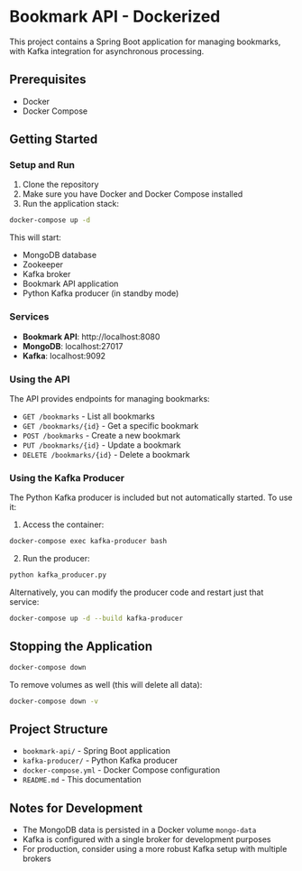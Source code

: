 # Bookmark API - Dockerized

This project contains a Spring Boot application for managing bookmarks, with Kafka integration for asynchronous processing.

## Prerequisites

- Docker
- Docker Compose

## Getting Started

### Setup and Run

1. Clone the repository
2. Make sure you have Docker and Docker Compose installed
3. Run the application stack:

```bash
docker-compose up -d
```

This will start:
- MongoDB database
- Zookeeper
- Kafka broker
- Bookmark API application
- Python Kafka producer (in standby mode)

### Services

- **Bookmark API**: http://localhost:8080
- **MongoDB**: localhost:27017
- **Kafka**: localhost:9092

### Using the API

The API provides endpoints for managing bookmarks:

- `GET /bookmarks` - List all bookmarks
- `GET /bookmarks/{id}` - Get a specific bookmark
- `POST /bookmarks` - Create a new bookmark
- `PUT /bookmarks/{id}` - Update a bookmark
- `DELETE /bookmarks/{id}` - Delete a bookmark

### Using the Kafka Producer

The Python Kafka producer is included but not automatically started. To use it:

1. Access the container:
```bash
docker-compose exec kafka-producer bash
```

2. Run the producer:
```bash
python kafka_producer.py
```

Alternatively, you can modify the producer code and restart just that service:
```bash
docker-compose up -d --build kafka-producer
```

## Stopping the Application

```bash
docker-compose down
```

To remove volumes as well (this will delete all data):
```bash
docker-compose down -v
```

## Project Structure

- `bookmark-api/` - Spring Boot application
- `kafka-producer/` - Python Kafka producer
- `docker-compose.yml` - Docker Compose configuration
- `README.md` - This documentation

## Notes for Development

- The MongoDB data is persisted in a Docker volume `mongo-data`
- Kafka is configured with a single broker for development purposes
- For production, consider using a more robust Kafka setup with multiple brokers
